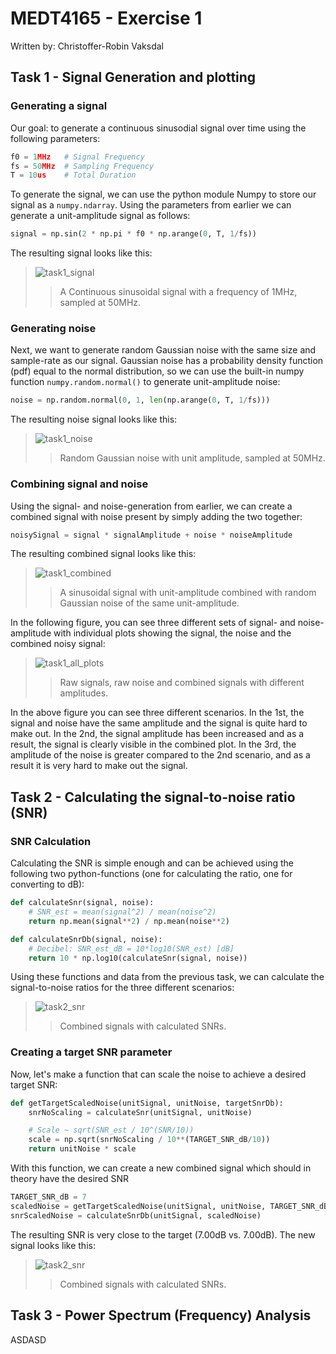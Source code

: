 # MEDT4165 - Exercise 1

Written by: Christoffer-Robin Vaksdal

## Task 1 - Signal Generation and plotting

### Generating a signal

Our goal: to generate a continuous sinusodial signal over time using the following
parameters:

```python
f0 = 1MHz   # Signal Frequency
fs = 50MHz  # Sampling Frequency
T = 10us    # Total Duration
```

To generate the signal, we can use the python module Numpy to store our signal
as a `numpy.ndarray`. Using the parameters from earlier we can generate a
unit-amplitude signal as follows:

```python
signal = np.sin(2 * np.pi * f0 * np.arange(0, T, 1/fs))
```

The resulting signal looks like this:
> ![task1_signal](task1_signal.png)
>> A Continuous sinusoidal signal with a frequency of 1MHz, sampled at 50MHz.

### Generating noise

Next, we want to generate random Gaussian noise with the same size and
sample-rate as our signal. Gaussian noise has a probability density function
(pdf) equal to the normal distribution, so we can use the built-in numpy
function `numpy.random.normal()` to generate unit-amplitude noise:

```python
noise = np.random.normal(0, 1, len(np.arange(0, T, 1/fs)))
```

The resulting noise signal looks like this:
> ![task1_noise](task1_noise.png)
>> Random Gaussian noise with unit amplitude, sampled at 50MHz.

### Combining signal and noise

Using the signal- and noise-generation from earlier, we can create a combined
signal with noise present by simply adding the two together:

```python
noisySignal = signal * signalAmplitude + noise * noiseAmplitude
```

The resulting combined signal looks like this:
> ![task1_combined](task1_combined.png)
>> A sinusoidal signal with unit-amplitude combined with random Gaussian noise
>> of the same unit-amplitude.

In the following figure, you can see three different sets of signal- and
noise-amplitude with individual plots showing the signal, the noise and the
combined noisy signal:
> ![task1_all_plots](task1_all_plots.png)
>> Raw signals, raw noise and combined signals with different amplitudes.

In the above figure you can see three different scenarios. In the 1st, the
signal and noise have the same amplitude and the signal is quite hard to make
out. In the 2nd, the signal amplitude has been increased and as a result, the
signal is clearly visible in the combined plot. In the 3rd, the amplitude of the
noise is greater compared to the 2nd scenario, and as a result it is very hard
to make out the signal.

## Task 2 - Calculating the signal-to-noise ratio (SNR)

### SNR Calculation

Calculating the SNR is simple enough and can be achieved using the following
two python-functions (one for calculating the ratio, one for converting to dB):

```python
def calculateSnr(signal, noise):
    # SNR_est = mean(signal^2) / mean(noise^2)
    return np.mean(signal**2) / np.mean(noise**2)

def calculateSnrDb(signal, noise):
    # Decibel: SNR_est_dB = 10*log10(SNR_est) [dB]
    return 10 * np.log10(calculateSnr(signal, noise))
```

Using these functions and data from the previous task, we can calculate the
signal-to-noise ratios for the three different scenarios:

> ![task2_snr](task2_snr.png)
>> Combined signals with calculated SNRs.

### Creating a target SNR parameter

Now, let's make a function that can scale the noise to achieve a desired target SNR:

```python
def getTargetScaledNoise(unitSignal, unitNoise, targetSnrDb):
    snrNoScaling = calculateSnr(unitSignal, unitNoise)

    # Scale ~ sqrt(SNR_est / 10^(SNR/10))
    scale = np.sqrt(snrNoScaling / 10**(TARGET_SNR_dB/10))
    return unitNoise * scale
```

With this function, we can create a new combined signal which should in theory
have the desired SNR

```python
TARGET_SNR_dB = 7
scaledNoise = getTargetScaledNoise(unitSignal, unitNoise, TARGET_SNR_dB)
snrScaledNoise = calculateSnrDb(unitSignal, scaledNoise)
```

The resulting SNR is very close to the target (7.00dB vs. 7.00dB).
The new signal looks like this:

> ![task2_snr](task2_snr_scaled.png)
>> Combined signals with calculated SNRs.

## Task 3 - Power Spectrum (Frequency) Analysis

ASDASD
